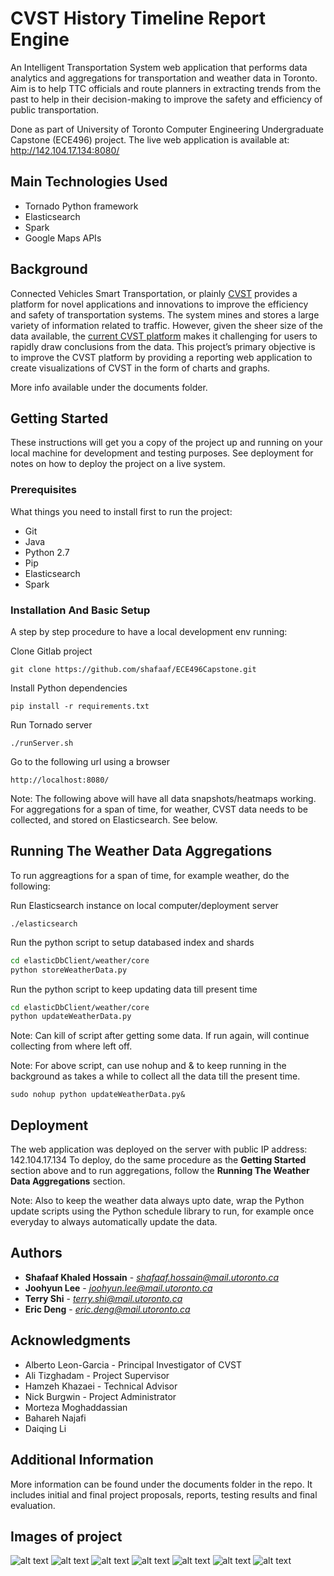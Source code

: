 # CVST History Timeline Report Engine

An Intelligent Transportation System web application that performs data analytics and aggregations for transportation and weather data in Toronto. Aim is to help TTC officials and route planners in extracting trends from the past to help in their decision-making to improve the safety and efficiency of public transportation.

Done as part of University of Toronto Computer Engineering Undergraduate Capstone (ECE496) project.
The live web application is available at: http://142.104.17.134:8080/

## Main Technologies Used

* Tornado Python framework
* Elasticsearch
* Spark
* Google Maps APIs

## Background

Connected Vehicles Smart Transportation, or plainly [CVST](http://cvst.ca/) provides a platform for novel applications
and innovations to improve the efficiency and safety of transportation systems. The system
mines and stores a large variety of information related to traffic. However, given the sheer size of
the data available, the [current CVST platform](http://portal.cvst.ca/) makes it challenging for users to rapidly draw
conclusions from the data. This project’s primary objective is to improve the CVST platform by
providing a reporting web application to create visualizations of CVST in the form of charts and
graphs.

More info available under the documents folder.

## Getting Started

These instructions will get you a copy of the project up and running on your local machine for development and testing purposes. See deployment for notes on how to deploy the project on a live system.

### Prerequisites

What things you need to install first to run the project:
* Git
* Java
* Python 2.7
* Pip
* Elasticsearch
* Spark

### Installation And Basic Setup

A step by step procedure to have a local development env running:

Clone Gitlab project
```
git clone https://github.com/shafaaf/ECE496Capstone.git
```

Install Python dependencies
```
pip install -r requirements.txt
```


Run Tornado server
```
./runServer.sh
```

Go to the following url using a browser
```
http://localhost:8080/
```

Note: The following above will have all data snapshots/heatmaps working. For aggregations for a span of time, for weather, CVST data needs to be collected, and stored on Elasticsearch. See below.


## Running The Weather Data Aggregations

To run aggreagtions for a span of time, for example weather, do the following:

Run Elasticsearch instance on local computer/deployment server
```
./elasticsearch
```

Run the python script to setup databased index and shards
```bash
cd elasticDbClient/weather/core
python storeWeatherData.py
```

Run the python script to keep updating data till present time
```bash
cd elasticDbClient/weather/core
python updateWeatherData.py
```
Note: Can kill of script after getting some data. If run again, will continue collecting from where left off.

Note: For above script, can use nohup and & to keep running in the background as takes a while to collect all the data till the present time.
```
sudo nohup python updateWeatherData.py&
```

## Deployment

The web application was deployed on the server with public IP address: 142.104.17.134
To deploy, do the same procedure as the **Getting Started** section above and to run aggregations, follow the **Running The Weather Data Aggregations** section.

Note: Also to keep the weather data always upto date, wrap the Python update scripts using the Python schedule library to run, for example once everyday to always automatically update the data.

## Authors

* **Shafaaf Khaled Hossain** - *shafaaf.hossain@mail.utoronto.ca*
* **Joohyun Lee** -  *joohyun.lee@mail.utoronto.ca*
* **Terry Shi** -  *terry.shi@mail.utoronto.ca*
* **Eric Deng** - *eric.deng@mail.utoronto.ca*


## Acknowledgments

* Alberto Leon-Garcia - Principal Investigator of CVST
* Ali Tizghadam - Project Supervisor
* Hamzeh Khazaei - Technical Advisor
* Nick Burgwin - Project Administrator
* Morteza Moghaddassian
* Bahareh Najafi
* Daiqing Li

## Additional Information

More information can be found under the documents folder in the repo. It includes initial and final project proposals, reports, testing results and final evaluation.

## Images of project
![alt text](https://cloud.githubusercontent.com/assets/7485184/25778892/71c70dd8-32d9-11e7-8112-770cbdb7e3e2.png)
![alt text](https://cloud.githubusercontent.com/assets/7485184/25778894/71c9f034-32d9-11e7-9767-7c2d414122ad.png)
![alt text](https://cloud.githubusercontent.com/assets/7485184/25778897/71da79b8-32d9-11e7-8805-d69425d26896.png)
![alt text](https://cloud.githubusercontent.com/assets/7485184/25778901/71dd55fc-32d9-11e7-9cb9-99319b43174a.png)
![alt text](https://cloud.githubusercontent.com/assets/7485184/25778900/71dcd0aa-32d9-11e7-8965-c6851e73d2cc.png)
![alt text](https://cloud.githubusercontent.com/assets/7485184/25778899/71dcbb24-32d9-11e7-9be5-9c4245d9e788.png)
![alt text](https://cloud.githubusercontent.com/assets/7485184/25778964/c7c2f782-32da-11e7-98ae-78539ca25081.png)

